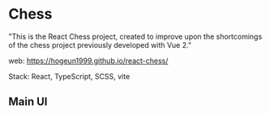 # Chess 
"This is the React Chess project, created to improve upon the shortcomings of the chess project previously developed with Vue 2."  

web: https://hogeun1999.github.io/react-chess/  

Stack: React, TypeScript, SCSS, vite

## Main UI





